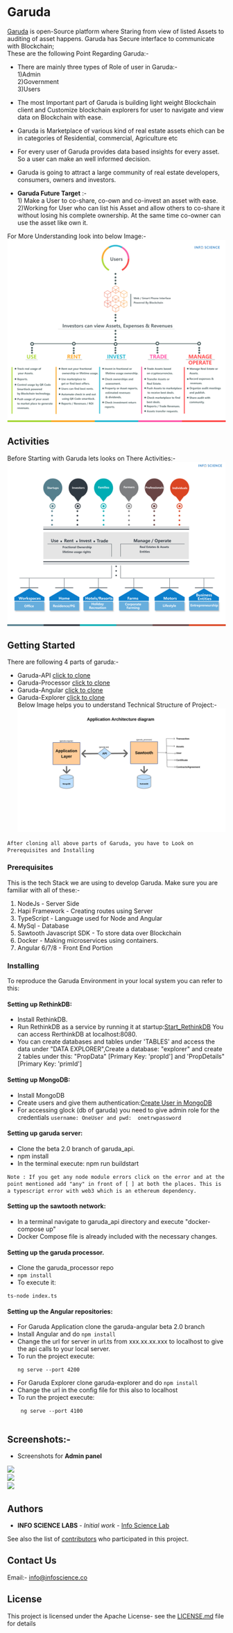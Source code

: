 # Garuda
[Garuda](http://165.22.54.104:4200/) is open-Source platform where Staring from view of listed Assets to auditing of asset happens. Garuda has Secure interface to communicate with Blockchain;  
These are the following Point Regarding Garuda:-
* There are mainly three types of Role of user in Garuda:-  
       1)Admin   
       2)Government  
       3)Users   
         
*  The most Important part of Garuda is building light weight Blockchain client and Customize blockchain explorers for user to navigate and view data on Blockchain with ease.
  
* Garuda is Marketplace of various kind of real estate assets ehich can be in categories of Residential, commercial, Agriculture etc  

* For every user of Garuda provides data based insights for every asset. So a user can make an
well informed decision.

* Garuda is going to attract a large community of real estate developers, consumers, owners
and investors.

* **Garuda Future Target** :-  
       1) Make a User to co-share, co-own and co-invest an asset with ease.  
       2)Working for User who can list his Asset and allow others to co-share it without losing his complete ownership. At the same time co-owner can use the asset like own it.  
       
         
For More Understanding look into below Image:-  
![](image/oie_hbAAt7X9NyYj.png)
       
## Activities
 Before Starting with Garuda lets looks on There Activities:-  
 ![](image/oie_nCWN2mN2FQUR.png)
       
## Getting Started

There are following 4 parts of garuda:-
* Garuda-API [click to clone](https://github.com/Infosciencelabsdev/Garuda-API)
* Garuda-Processor [click to clone](https://github.com/Infosciencelabsdev/Garuda-Processor)
* Garuda-Angular [click to clone](https://github.com/Infosciencelabsdev/Garuda-Angular)
* Garuda-Explorer [click to clone](https://github.com/Infosciencelabsdev/Garuda-Explorer)  
Below Image helps you to understand Technical Structure of Project:-  
![](image/applicationarchitecturediagram.png)
```
After cloning all above parts of Garuda, you have to Look on Prerequisites and Installing
```
### Prerequisites

This is the tech Stack we are using to develop Garuda. Make sure you are familiar with all of these:-
1. NodeJs - Server Side
2. Hapi Framework - Creating routes using Server
3. TypeScript - Language used for Node and Angular
4. MySql - Database
5. Sawtooth Javascript SDK - To store data over Blockchain
6. Docker - Making microservices using containers.
7. Angular 6/7/8 - Front End Portion



### Installing

To reproduce the Garuda Environment in your local system you can refer to this:

#### Setting up RethinkDB:
* Install RethinkDB. 
* Run RethinkDB as a service by running it at startup:[Start_RethinkDB](https://rethinkdb.com/docs/start-on-startup/)
 You can access RerthinkDB at localhost:8080.
* You can create databases and tables under 'TABLES' and access the data under "DATA EXPLORER",Create a database: "explorer" and create 2 tables under this: "PropData" [Primary Key: 'propId'] and 'PropDetails" [Primary Key: 'primId']

#### Setting up MongoDB:
* Install MongoDB
* Create users and give them authentication:[Create User in MongoDB](https://docs.mongodb.com/manual/reference/method/db.createUser/)
* For accessing glock (db of garuda) you need to give admin role for the credentials 
  ```username: OneUser and pwd:  onetrwpassword ```
#### Setting up garuda server:
* Clone the beta 2.0 branch of garuda_api.
* npm install
* In the terminal execute: npm run buildstart

```
Note : If you get any node module errors click on the error and at the point mentioned add "any" in front of [ ] at both the places. This is a typescript error with web3 which is an ethereum dependency.
```
#### Setting up the sawtooth network:
* In a terminal navigate to garuda_api directory and execute "docker-compose up" 
* Docker Compose file is already included with the necessary changes.
#### Setting up the garuda processor.
* Clone the garuda_processor repo
* ``` npm install ```
* To execute it: 
```
ts-node index.ts

```
#### Setting up the Angular repositories:
* For Garuda Application clone the garuda-angular beta 2.0 branch
* Install Angular and do ``` npm install ```
* Change the url for server in url.ts from xxx.xx.xx.xxx to localhost to give the api calls to your local server.
* To run the project execute:
    ``` 
    ng serve --port 4200
    
    ````
* For Garuda Explorer clone garuda-explorer and do ``` npm install ```
* Change the url in the config file for this also to localhost
* To run the project execute:
    ```
     ng serve --port 4100 
     
    ```
## Screenshots:-
 
 * Screenshots for **Admin panel**  
 
 ![](image/Screenshot1.png)  
 ![](image/Screenshot2.png)                        
 ![](image/Screenshot3.png)                             
 

## Authors

* **INFO SCIENCE LABS** - *Initial work* - [Info Science Lab](https://github.com/Infosciencelabsdev)

See also the list of [contributors](https://github.com/Infosciencelabsdev/Garuda/graphs/contributors) who participated in this project.
## Contact Us
  Email:- info@infoscience.co
## License
This project is licensed under the Apache License- see the [LICENSE.md](LICENSE.md) file for details

